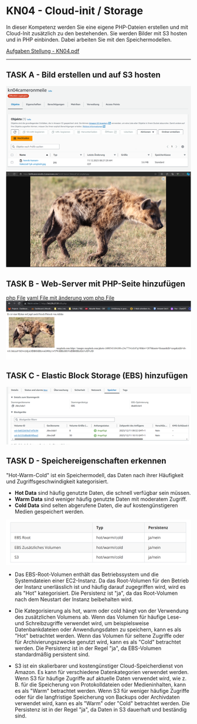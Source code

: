 # KN04 - Cloud-init / Storage

In dieser Kompetenz werden Sie eine eigene PHP-Dateien erstellen und mit Cloud-Init zusätzlich
zu den bestehenden. Sie werden Bilder mit S3 hosten und in PHP einbinden. Dabei arbeiten Sie
mit den Speichermodellen. 

[Aufgaben Stellung - KN04.pdf](/KN00/Content/KN04.pdf)

---

## TASK A - Bild erstellen und auf S3 hosten
![Location of Obejcts](/KN04/Content/Task%20A/S3-Objekte.png)
![Unsplashed Bild via URL](/KN04/Content/Task%20A/Unsplashbild.png)

## TASK B - Web-Server mit PHP-Seite hinzufügen
[php File](/KN04/Task%20B%20php/bild.php)
[yaml File mit änderung vom php File](/KN04/Task%20B%20php/cloud-init-web.yaml)
![PHP](/KN04/Content/Task%20B/phpImage.png)

## TASK C - Elastic Block Storage (EBS) hinzufügen
![2Speicher](/KN04/Content/Task%20C/Speicher.png)

## TASK D - Speichereigenschaften erkennen
"Hot-Warm-Cold" ist ein Speichermodell, das Daten nach ihrer Häufigkeit und Zugriffsgeschwindigkeit kategorisiert. 

- **Hot Data** sind häufig genutzte Daten, die schnell verfügbar sein müssen. 
- **Warm Data** sind weniger häufig genutzte Daten mit moderatem Zugriff. 
- **Cold Data** sind selten abgerufene Daten, die auf kostengünstigeren Medien gespeichert werden. 

![](/KN04/Content/Task%20D/Bild.png)

- Das EBS-Root-Volumen enthält das Betriebssystem und die Systemdateien einer EC2-Instanz. Da das Root-Volumen für den Betrieb der Instanz unerlässlich ist und häufig darauf zugegriffen wird, wird es als "Hot" kategorisiert. Die Persistenz ist "ja", da das Root-Volumen nach dem Neustart der Instanz beibehalten wird.

- Die Kategorisierung als hot, warm oder cold hängt von der Verwendung des zusätzlichen Volumens ab. Wenn das Volumen für häufige Lese- und Schreibzugriffe verwendet wird, um beispielsweise Datenbankdateien oder Anwendungsdaten zu speichern, kann es als "Hot" betrachtet werden. Wenn das Volumen für seltene Zugriffe oder für Archivierungszwecke genutzt wird, kann es als "Cold" betrachtet werden. Die Persistenz ist in der Regel "ja", da EBS-Volumen standardmäßig persistent sind.

- S3 ist ein skalierbarer und kostengünstiger Cloud-Speicherdienst von Amazon. Es kann für verschiedene Datenkategorien verwendet werden. Wenn S3 für häufige Zugriffe auf aktuelle Daten verwendet wird, wie z. B. für die Speicherung von Protokolldateien oder Medieninhalten, kann es als "Warm" betrachtet werden. Wenn S3 für weniger häufige Zugriffe oder für die langfristige Speicherung von Backups oder Archivdaten verwendet wird, kann es als "Warm" oder "Cold" betrachtet werden. Die Persistenz ist in der Regel "ja", da Daten in S3 dauerhaft und beständig sind.